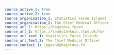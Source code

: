 ```yaml
---
source_active_1: true
source_active_2: true
source_organisation_1: Statistics Faroe Islands
source_organisation_2: The Chief Medical Officer
source_url_1: https://hagstova.fo/en
source_url_2: https://landslaeknin.stps.dk/fo/
source_url_text_1: Statistics Faroe Islands
source_url_text_2: The Chief Medical Officer
source_contact_1: jogvanb@hagstova.fo
---
```

